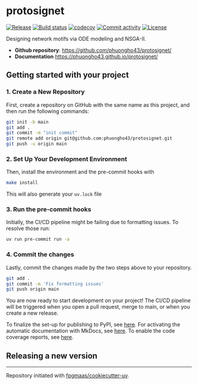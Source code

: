 # protosignet

[![Release](https://img.shields.io/github/v/release/phuongho43/protosignet)](https://img.shields.io/github/v/release/phuongho43/protosignet)
[![Build status](https://img.shields.io/github/actions/workflow/status/phuongho43/protosignet/main.yml?branch=main)](https://github.com/phuongho43/protosignet/actions/workflows/main.yml?query=branch%3Amain)
[![codecov](https://codecov.io/gh/phuongho43/protosignet/branch/main/graph/badge.svg)](https://codecov.io/gh/phuongho43/protosignet)
[![Commit activity](https://img.shields.io/github/commit-activity/m/phuongho43/protosignet)](https://img.shields.io/github/commit-activity/m/phuongho43/protosignet)
[![License](https://img.shields.io/github/license/phuongho43/protosignet)](https://img.shields.io/github/license/phuongho43/protosignet)

Designing network motifs via ODE modeling and NSGA-II.

- **Github repository**: <https://github.com/phuongho43/protosignet/>
- **Documentation** <https://phuongho43.github.io/protosignet/>

## Getting started with your project

### 1. Create a New Repository

First, create a repository on GitHub with the same name as this project, and then run the following commands:

```bash
git init -b main
git add .
git commit -m "init commit"
git remote add origin git@github.com:phuongho43/protosignet.git
git push -u origin main
```

### 2. Set Up Your Development Environment

Then, install the environment and the pre-commit hooks with

```bash
make install
```

This will also generate your `uv.lock` file

### 3. Run the pre-commit hooks

Initially, the CI/CD pipeline might be failing due to formatting issues. To resolve those run:

```bash
uv run pre-commit run -a
```

### 4. Commit the changes

Lastly, commit the changes made by the two steps above to your repository.

```bash
git add .
git commit -m 'Fix formatting issues'
git push origin main
```

You are now ready to start development on your project!
The CI/CD pipeline will be triggered when you open a pull request, merge to main, or when you create a new release.

To finalize the set-up for publishing to PyPI, see [here](https://fpgmaas.github.io/cookiecutter-uv/features/publishing/#set-up-for-pypi).
For activating the automatic documentation with MkDocs, see [here](https://fpgmaas.github.io/cookiecutter-uv/features/mkdocs/#enabling-the-documentation-on-github).
To enable the code coverage reports, see [here](https://fpgmaas.github.io/cookiecutter-uv/features/codecov/).

## Releasing a new version

---

Repository initiated with [fpgmaas/cookiecutter-uv](https://github.com/fpgmaas/cookiecutter-uv).
